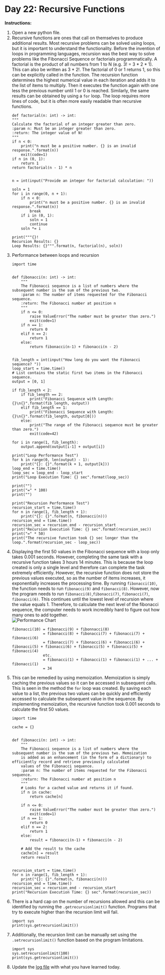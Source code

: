 # Day 22: Recursive Functions
**Instructions:** 
1. Open a new python file.
2. Recursive functions are ones that call on themselves to produce additional results. Most recursive problems can be solved using loops, but it is important to understand the functionality. Before the invention of loops in programming languages, recursion was the best way to solve problems like the Fibonacci Sequence or factorials programmatically. A factorial is the product of all numbers from 1 to N (e.g. 3! = 3 * 2 * 1). This can also be written as 3 * 2!. The factorial of 0 or 1 returns 1, so this can be explicitly called in the function. The recursion function determines the highest numerical value in each iteration and adds it to the list of items to multiply. Then it executes the function again with one less the previous number until 1 or 0 is reached. Similarly, the same results can be obtained by using a `for` loop. The loop requires more lines of code, but it is often more easily readable than recursive functions.
    ```
    def factorial(n: int) -> int:
    """
    Calculate the factorial of an integer greater than zero.
    :param n: Must be an integer greater than zero.
    :return: The integer value of N!
    """
    if n < 0:
        print("n must be a positive number. {} is an invalid response.".format(n))
        exit(code=1)
    if n in (0, 1):
        return 1
    return factorial(n - 1) * n


    n = int(input("Provide an integer for factorial calculation: "))
    
    soln = 1
    for i in range(0, n + 1):
        if n < 0:
            print("n must be a positive number. {} is an invalid response.".format(n))
            break
        if i in (0, 1):
            soln = 1
            continue
        soln *= i

    print("""{}!
    Recursion Results: {}
    Loop Results: {}""".format(n, factorial(n), soln))
    ```
3. Performance between loops and recursion
    ```
    import time


    def fibonacci(n: int) -> int:
        """
        The Fibonacci sequence is a list of numbers where the subsequent number is the sum of the previous two.
        :param n: The number of items requested for the Fibonacci sequence.
        :return: The Fibonacci number at position n
        """
        if n <= 0:
            raise ValueError("The number must be greater than zero.")
            exit(code=1)
        if n == 1:
            return 0
        elif n == 2:
            return 1
        else:
            return fibonacci(n-1) + fibonacci(n - 2)


    fib_length = int(input("How long do you want the Fibonacci sequence? "))
    loop_start = time.time()
    # List contains the static first two items in the Fibonacci sequence.
    output = [0, 1]

    if fib_length < 2:
        if fib_length == 2:
            print("Fibonacci Sequence with Length: {}\n{}".format(fib_length, output))
        elif fib_length == 1:
            print("Fibonacci Sequence with Length: {}\n{}".format(fib_length, output[0]))
        else:
            print("The range of the Fibonacci sequence must be greater than zero.")
            exit(code=42)

    for i in range(1, fib_length):
        output.append(output[i-1] + output[i])

    print("Loop Performance Test")
    for k in range(0, len(output) - 1):
        print("{}: {}".format(k + 1, output[k]))
    loop_end = time.time()
    loop_sec = loop_end - loop_start
    print("Loop Execution Time: {} sec".format(loop_sec))

    print("")
    print("=" * 100)
    print("")

    print("Recursion Performance Test")
    recursion_start = time.time()
    for n in range(1, fib_length + 1):
        print("{}: {}".format(n, fibonacci(n)))
    recursion_end = time.time()
    recursion_sec = recursion_end - recursion_start
    print("Recursion Execution Time: {} sec".format(recursion_sec))
    print("=" * 50)
    print("The recursive function took {} sec longer than the loop.".format(recursion_sec - loop_sec))
    ```
4. Displaying the first 50 values in the Fibonacci sequence with a loop only takes 0.001 seconds. However, completing the same task with a recursive function takes 3 hours 14 minutes. This is because the loop created is only a single level and therefore can complete the task extremely efficiently. However, the recursive function does not store the previous values executed, so as the number of items increases, it exponentially increases the processing time. By running `fibonacci(10)`, the function needs to run `fibonacci(9)` and `fibonacci(8)`. However, now the program needs to run `fibonacci(8)`,`fibonacci(7)`, `fibonacci(7)`, `fibonacci(6)`. This continues until the lowest level of recursion where the value equals 1. Therefore, to calculate the next level of the fibonacci sequence, the computer needs to work incredibly hard to figure out how many ones to add together.  
    ![Performance Chart](performance_chart.png)
    ```
    fibonacci(10) = fibonacci(9) + fibonnacci(8)
                  = fibonacci(8) + fibonacci(7) + fibonacci(7) + fibonacci(6)
                  = fibonacci(7) + fibonacci(6) + fibonacci(6) + fibonacci(5) + fibonacci(6) + fibonacci(5) + fibonacci(5) + fibonacci(4)
                  etc.
                  = fibonacci(1) + fibonacci(1) + fibonacci(1) + ... + fibonacci(1)
                  = 34
    ```
5. This can be remedied by using memoization. Memoization is simply caching the previous values so it can be accessed in subsequent calls. This is seen in the method the `for` loop was created. By saving each value to a list, the previous two values can be quickly and efficiently accessed to calculate the subsequent value in the sequence. By implementing memoization, the recursive function took 0.001 seconds to calculate the first 50 values.
    ```
    import time
    
    cache = {}


    def fibonacci(n: int) -> int:
        """
        The Fibonacci sequence is a list of numbers where the subsequent number is the sum of the previous two. Memoization
        is added as an enhancement (in the form of a dictionary) to efficiently record and retrieve previously calculated
        values of the Fibonacci sequence.
        :param n: The number of items requested for the Fibonacci sequence.
        :return: The Fibonacci number at position n
        """
        # Looks for a cached value and returns it if found.
        if n in cache:
            return cache[n]
    
        if n <= 0:
            raise ValueError("The number must be greater than zero.")
            exit(code=1)
        if n == 1:
            return 0
        elif n == 2:
            return 1
        else:
            result = fibonacci(n-1) + fibonacci(n - 2)
        
        # Add the result to the cache
        cache[n] = result
        return result


    recursion_start = time.time()
    for n in range(1, fib_length + 1):
        print("{}: {}".format(n, fibonacci(n)))
    recursion_end = time.time()
    recursion_sec = recursion_end - recursion_start
    print("Recursion Execution Time: {} sec".format(recursion_sec))
    ```
6. There is a hard cap on the number of recursions allowed and this can be identified by running the `.getrecursionlimit()` function. Programs that try to execute higher than the recursion limit will fail.
    ```
    import sys
    print(sys.getrecursionlimit())
    ```
7. Additionally, the recursion limit can be manually set using the `.setrecursionlimit()` function based on the program limitations.
    ```
    import sys
    sys.setrecursionlimit(100)
    print(sys.getrecursionlimit())
    ``` 
8. Update the [log file](../../log.md) with what you have learned today.
